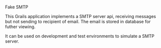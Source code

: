 Fake SMTP

This Grails application implements a SMTP server api, receiving messages but not sending to recipient of email. The email 
is stored in database for futher viewing.

It can be used on development and test environments to simulate a SMTP server.


